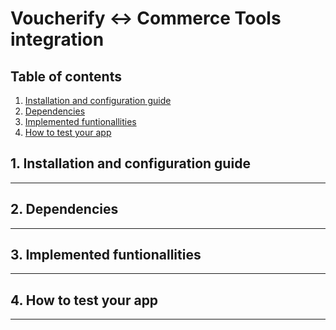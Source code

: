 # Voucherify <-> Commerce Tools integration

## Table of contents
1. [Installation and configuration guide](#installation-and-configuration-guide)
2. [Dependencies](#dependencies)
3. [Implemented funtionallities](#implemented-funtionallities)
4. [How to test your app](#how-to-test-your-app)

## 1. Installation and configuration guide
---
## 2. Dependencies
---
## 3. Implemented funtionallities
---
## 4. How to test your app
---